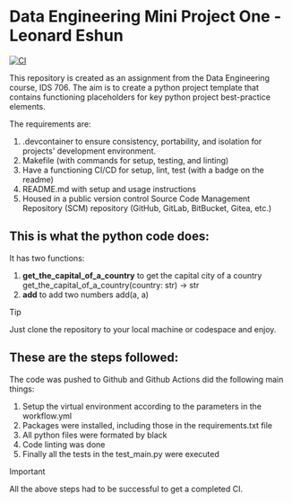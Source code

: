 # Data Engineering Mini Project One - Leonard Eshun

[![CI](https://github.com/nogibjj/Leonard_Eshun_Mini_Project_One/actions/workflows/workflow.yml/badge.svg)](https://github.com/nogibjj/Leonard_Eshun_Mini_Project_One/actions/workflows/workflow.yml)


This repository is created as an assignment from the Data Engineering course, IDS 706. The aim is to create a python project template that contains functioning placeholders for key python project best-practice elements.

The requirements are:

1. .devcontainer  to ensure consistency, portability, and isolation for projects' development environment.
1. Makefile (with commands for setup, testing, and linting)
1. Have a functioning CI/CD for setup, lint, test (with a badge on the readme)
1. README.md with setup and usage instructions
1. Housed in a public version control Source Code Management Repository (SCM) repository (GitHub, GitLab, BitBucket, Gitea, etc.) 


## This is what the python code does:
It has two functions:

1. **get_the_capital_of_a_country** to get the capital city of a country
	get_the_capital_of_a_country(country: str) -> str
1. **add** to add two numbers
	add(a, a)


> [!TIP]
> Just clone the repository to your local machine or codespace and enjoy.


## These are the steps followed:
The code was pushed to Github and Github Actions did the following main things:

1. Setup the virtual environment according to the parameters in the workflow.yml
1. Packages were installed, including those in the requirements.txt file
1. All python files were formated by black
1. Code linting was done
1. Finally all the tests in the test_main.py were executed

> [!IMPORTANT]
> All the above steps had to be successful to get a completed CI.